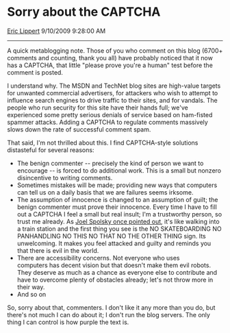 <div id="page">

# Sorry about the CAPTCHA

[Eric Lippert](https://social.msdn.microsoft.com/profile/Eric%20Lippert) 9/10/2009 9:28:00 AM

-----

<div id="content">

<div class="mine">

A quick metablogging note. Those of you who comment on this blog (6700+ comments and counting, thank you all) have probably noticed that it now has a CAPTCHA, that little "please prove you're a human" test before the comment is posted.

I understand why. The MSDN and TechNet blog sites are high-value targets for unwanted commercial advertisers, for attackers who wish to attempt to influence search engines to drive traffic to their sites, and for vandals. The people who run security for this site have their hands full; we've experienced some pretty serious denials of service based on ham-fisted spammer attacks. Adding a CAPTCHA to regulate comments massively slows down the rate of successful comment spam.

That said, I'm not thrilled about this. I find CAPTCHA-style solutions distasteful for several reasons:

  - The benign commenter -- precisely the kind of person we want to encourage -- is forced to do additional work. This is a small but nonzero disincentive to writing comments.
  - Sometimes mistakes will be made; providing new ways that computers can tell us on a daily basis that we are failures seems irksome.
  - The assumption of innocence is changed to an assumption of guilt; the benign commenter must prove their innocence. Every time I have to fill out a CAPTCHA I feel a small but real insult; I'm a trustworthy person, so trust me already. As [Joel Spolsky once pointed out](http://www.joelonsoftware.com/articles/BuildingCommunitieswithSo.html), it's like walking into a train station and the first thing you see is the NO SKATEBOARDING NO PANHANDLING NO THIS NO THAT NO THE OTHER THING sign. Its unwelcoming. It makes you feel attacked and guilty and reminds you that there is evil in the world.
  - There are accessibility concerns. Not everyone who uses computers has decent vision but that doesn't make them evil robots. They deserve as much as a chance as everyone else to contribute and have to overcome plenty of obstacles already; let's not throw more in their way.
  - And so on

So, sorry about that, commenters. I don't like it any more than you do, but there's not much I can do about it; I don't run the blog servers. The only thing I can control is how purple the text is.

</div>

</div>

</div>

